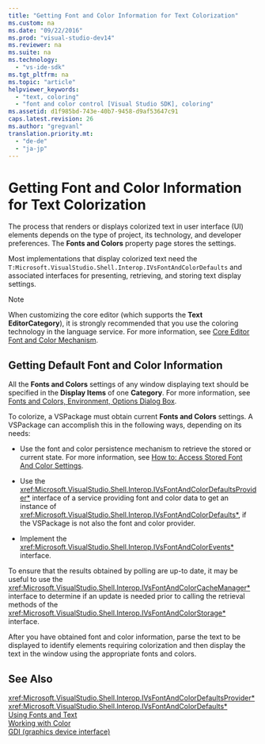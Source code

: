 ```yaml
---
title: "Getting Font and Color Information for Text Colorization"
ms.custom: na
ms.date: "09/22/2016"
ms.prod: "visual-studio-dev14"
ms.reviewer: na
ms.suite: na
ms.technology: 
  - "vs-ide-sdk"
ms.tgt_pltfrm: na
ms.topic: "article"
helpviewer_keywords: 
  - "text, coloring"
  - "font and color control [Visual Studio SDK], coloring"
ms.assetid: d1f985bd-743e-40b7-9458-d9af53647c91
caps.latest.revision: 26
ms.author: "gregvanl"
translation.priority.mt: 
  - "de-de"
  - "ja-jp"
---
```

# Getting Font and Color Information for Text Colorization
The process that renders or displays colorized text in user interface (UI) elements depends on the type of project, its technology, and developer preferences. The **Fonts and Colors** property page stores the settings.  
  
 Most implementations that display colorized text need the `T:Microsoft.VisualStudio.Shell.Interop.IVsFontAndColorDefaults` and associated interfaces for presenting, retrieving, and storing text display settings.  
  
> [!NOTE]
>  When customizing the core editor (which supports the **Text EditorCategory**), it is strongly recommended that you use the coloring technology in the language service. For more information, see [Core Editor Font and Color Mechanism](../vs140/font-and-color-overview.md).  
  
## Getting Default Font and Color Information  
 All the **Fonts and Colors** settings of any window displaying text should be specified in the **Display Items** of one **Category**. For more information, see [Fonts and Colors, Environment, Options Dialog Box](../vs140/fonts-and-colors--environment--options-dialog-box.md).  
  
 To colorize, a VSPackage must obtain current **Fonts and Colors** settings. A VSPackage can accomplish this in the following ways, depending on its needs:  
  
-   Use the font and color persistence mechanism to retrieve the stored or current state. For more information, see [How to: Access Stored Font And Color Settings](../vs140/accessing-stored-font-and-color-settings.md).  
  
-   Use the <xref:Microsoft.VisualStudio.Shell.Interop.IVsFontAndColorDefaultsProvider*> interface of a service providing font and color data to get an instance of <xref:Microsoft.VisualStudio.Shell.Interop.IVsFontAndColorDefaults*>, if the VSPackage is not also the font and color provider.  
  
-   Implement the <xref:Microsoft.VisualStudio.Shell.Interop.IVsFontAndColorEvents*> interface.  
  
 To ensure that the results obtained by polling are up-to date, it may be useful to use the <xref:Microsoft.VisualStudio.Shell.Interop.IVsFontAndColorCacheManager*> interface to determine if an update is needed prior to calling the retrieval methods of the <xref:Microsoft.VisualStudio.Shell.Interop.IVsFontAndColorStorage*> interface.  
  
 After you have obtained font and color information, parse the text to be displayed to identify elements requiring colorization and then display the text in the window using the appropriate fonts and colors.  
  
## See Also  
 <xref:Microsoft.VisualStudio.Shell.Interop.IVsFontAndColorDefaultsProvider*>   
 <xref:Microsoft.VisualStudio.Shell.Interop.IVsFontAndColorDefaults*>   
 [Using Fonts and Text](assetId:///d43640f3-da94-4df2-a29d-a9d021a1c069)   
 [Working with Color](../vs140/working-with-color--image-editor-for-icons-.md)   
 [GDI (graphics device interface)](assetId:///7e1d4540-bb2e-4257-8eee-eee376acba83)